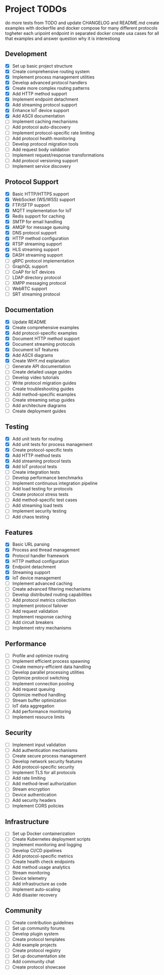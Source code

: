 # Project TODOs
do more tests from TODO and update CHANGELOG and README.md
create examples with dockerfile and docker compose for many different protocols togheter
each uripoint endpoint in separated docker
create usa cases for all that examples and answer question why it is interestiong

## Development
- [x] Set up basic project structure
- [x] Create comprehensive routing system
- [x] Implement process management utilities
- [x] Develop advanced protocol handlers
- [x] Create more complex routing patterns
- [x] Add HTTP method support
- [x] Implement endpoint detachment
- [x] Add streaming protocol support
- [x] Enhance IoT device support
- [x] Add ASCII documentation
- [ ] Implement caching mechanisms
- [ ] Add protocol auto-discovery
- [ ] Implement protocol-specific rate limiting
- [ ] Add protocol health monitoring
- [ ] Develop protocol migration tools
- [ ] Add request body validation
- [ ] Implement request/response transformations
- [ ] Add protocol versioning support
- [ ] Implement service discovery

## Protocol Support
- [x] Basic HTTP/HTTPS support
- [x] WebSocket (WS/WSS) support
- [x] FTP/SFTP support
- [x] MQTT implementation for IoT
- [x] Redis support for caching
- [x] SMTP for email handling
- [x] AMQP for message queuing
- [x] DNS protocol support
- [x] HTTP method configuration
- [x] RTSP streaming support
- [x] HLS streaming support
- [x] DASH streaming support
- [ ] gRPC protocol implementation
- [ ] GraphQL support
- [ ] CoAP for IoT devices
- [ ] LDAP directory protocol
- [ ] XMPP messaging protocol
- [ ] WebRTC support
- [ ] SRT streaming protocol

## Documentation
- [x] Update README
- [x] Create comprehensive examples
- [x] Add protocol-specific examples
- [x] Document HTTP method support
- [x] Document streaming protocols
- [x] Document IoT features
- [x] Add ASCII diagrams
- [x] Create WHY.md explanation
- [ ] Generate API documentation
- [ ] Create detailed usage guides
- [ ] Develop video tutorials
- [ ] Write protocol migration guides
- [ ] Create troubleshooting guides
- [ ] Add method-specific examples
- [ ] Create streaming setup guides
- [ ] Add architecture diagrams
- [ ] Create deployment guides

## Testing
- [x] Add unit tests for routing
- [x] Add unit tests for process management
- [x] Create protocol-specific tests
- [x] Add HTTP method tests
- [x] Add streaming protocol tests
- [x] Add IoT protocol tests
- [ ] Create integration tests
- [ ] Develop performance benchmarks
- [ ] Implement continuous integration pipeline
- [ ] Add load testing for protocols
- [ ] Create protocol stress tests
- [ ] Add method-specific test cases
- [ ] Add streaming load tests
- [ ] Implement security testing
- [ ] Add chaos testing

## Features
- [x] Basic URL parsing
- [x] Process and thread management
- [x] Protocol handler framework
- [x] HTTP method configuration
- [x] Endpoint detachment
- [x] Streaming support
- [x] IoT device management
- [ ] Implement advanced caching
- [ ] Create advanced filtering mechanisms
- [ ] Develop distributed routing capabilities
- [ ] Add protocol metrics collection
- [ ] Implement protocol failover
- [ ] Add request validation
- [ ] Implement response caching
- [ ] Add circuit breakers
- [ ] Implement retry mechanisms

## Performance
- [ ] Profile and optimize routing
- [ ] Implement efficient process spawning
- [ ] Create memory-efficient data handling
- [ ] Develop parallel processing utilities
- [ ] Optimize protocol switching
- [ ] Implement connection pooling
- [ ] Add request queuing
- [ ] Optimize method handling
- [ ] Stream buffer optimization
- [ ] IoT data aggregation
- [ ] Add performance monitoring
- [ ] Implement resource limits

## Security
- [ ] Implement input validation
- [ ] Add authentication mechanisms
- [ ] Create secure process management
- [ ] Develop network security features
- [ ] Add protocol-specific security
- [ ] Implement TLS for all protocols
- [ ] Add rate limiting
- [ ] Add method-level authorization
- [ ] Stream encryption
- [ ] Device authentication
- [ ] Add security headers
- [ ] Implement CORS policies

## Infrastructure
- [ ] Set up Docker containerization
- [ ] Create Kubernetes deployment scripts
- [ ] Implement monitoring and logging
- [ ] Develop CI/CD pipelines
- [ ] Add protocol-specific metrics
- [ ] Create health check endpoints
- [ ] Add method usage analytics
- [ ] Stream monitoring
- [ ] Device telemetry
- [ ] Add infrastructure as code
- [ ] Implement auto-scaling
- [ ] Add disaster recovery

## Community
- [ ] Create contribution guidelines
- [ ] Set up community forums
- [ ] Develop plugin system
- [ ] Create protocol templates
- [ ] Add example projects
- [ ] Create protocol registry
- [ ] Set up documentation site
- [ ] Add community chat
- [ ] Create protocol showcase
